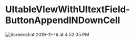# UItableVIewWithUItextField-ButtonAppendINDownCell

![Screenshot 2019-11-16 at 4 52 35 PM](https://user-images.githubusercontent.com/38103919/68992471-f01e0200-0891-11ea-816f-114180b38f05.png)
